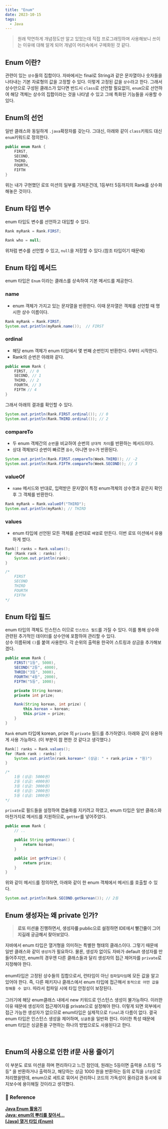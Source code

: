 ```yaml
---
title: "Enum"
date: 2023-10-15
tags:
  - Java
---
```


> 원래 막연하게 개념정도만 알고 있었는데 직접 프로그래밍하며 사용해보니 쓰이는 이유에 대해 알게 되어 개념이 머리속에서 구체화된 것 같다.   

## Enum 이란?
관련이 있는 `상수`들의 집합이다. 자바에서는 final로 String과 같은 문자열이나 숫자들을 나타내는 기본 자료형의 값을 고정할 수 있다. 이렇게 고정된 값을 `상수`라고 한다. 그래서 상수만으로 구성된 클래스가 있다면 반드시 `class`로 선언할 필요없이, `enum`으로 선언하여 해당 객체는 상수의 집합이라는 것을 나타낼 수 있고 그에 특화된 기능들을 사용할 수 있다.


## Enum의 선언
일반 클래스와 동일하게 `.java`확장자를 갖는다. 그대신, 아래와 같이 `class`키워드 대신 `enum`키워드로 정의한다.
```java
public enum Rank {
    FIRST,
    SECOND,
    THIRD,
    FOURTH,
    FIFTH
}
```
위는 내가 구현했던 로또 미션의 일부를 가져온건데, 1등부터 5등까지의 Rank를 상수화 해놓은 것이다.


## Enum 타입 변수
enum 타입도 변수를 선언하고 대입할 수 있다.
```java
Rank myRank = Rank.FIRST;

Rank who = null;
```
위처럼 변수를 선언할 수 있고, `null`을 저장할 수 있다.(참조 타입이기 때문에)    


## Enum 타입 메서드

enum 타입은 `Enum` 이라는 클래스를 상속하여 기본 메서드를 제공한다.    

### name

- enum 객체가 가지고 있는 문자열을 반환한다. 이때 문자열은 객체를 선언할 때 명시한 상수 이름이다.
  
```java
Rank myRank = Rank.FIRST;
System.out.println(myRank.name());  // FIRST
```

### ordinal
- 해당 enum 객체가 enum 타입에서 몇 번째 순번인지 반환한다. 0부터 시작한다.    
- Rank의 순번은 아래와 같다.
  
```java
public enum Rank {
    FIRST, // 0
    SECOND, // 1
    THIRD, // 2
    FOURTH, // 3
    FIFTH // 4
}
```
그래서 아래의 결과를 확인할 수 있다.
```java
System.out.println(Rank.FIRST.ordinal()); // 0
System.out.println(Rank.THIRD.ordinal()); // 2
```

### compareTo
- 두 enum 객체간의 `순번`을 비교하여 순번의 `상대적 차이`를 반환하는 메서드이다. 
- 상대 객체보다 순번이 빠르면 `음수`, 아니면 `양수`가 반환된다.

```java
System.out.println(Rank.FIRST.compareTo(Week.THIRD)); // -2
System.out.println(Rank.FIFTH.compareTo(Week.SECOND)); // 3
```

### valueOf
- `name` 메서드와 반대로, 입력받은 문자열이 특정 enum객체의 상수명과 같은지 확인 후 그 객체를 반환한다.

```java
Rank myRank = Rank.valueOf("THIRD");
System.out.println(myRank); // THIRD
```

### values
- enum 타입에 선언된 모든 객체를 순번대로 `배열`로 만든다. 이번 로또 미션에서 유용하게 썼다.

```java
Rank[] ranks = Rank.values();
for (Rank rank : ranks) {
    System.out.println(rank);
}

/*
    FIRST
    SECOND
    THIRD
    FOURTH
    FIFTH
*/
```

## Enum 타입 필드
enum 타입의 객체도 인스턴스 이므로 `인스턴스 필드`를 가질 수 있다. 이를 통해 상수와 관련된 추가적인 데이터를 상수안에 포함하여 관리할 수 있다.    
상수 이름뒤에 `()`를 붙여 사용한다. 각 순위의 출력용 한국어 스트링과 상금을 추가해보겠다.
```java
public enum Rank {
    FIRST("1등", 5000),
    SECOND("2등", 4000),
    THRID("3등", 3000),
    FOURTH("4등", 2000),
    FIFTH("5등", 1000);

    private String korean;
    private int prize;

    Rank(String korean, int prize) {
        this.korean = korean;
        this.prize = prize;
    }
}
```

`Rank` enum 타입에 korean, prize 의 `private` 필드를 추가하였다. 아래와 같이 유용하게 사용 가능하다. (이 부분이 참 편한 것 같다고 생각했다.)

```java
Rank[] ranks = Rank.values();
for (Rank rank : ranks) {
    System.out.println(rank.korean+" (상금: " + rank.prize + "원)")
}

/*
    1등 (상금: 5000원)
    2등 (상금: 4000원)
    3등 (상금: 3000원)
    4등 (상금: 2000원)
    5등 (상금: 1000원)
*/
```

`private`로 필드들을 설정하여 캡슐화를 지키려고 하였고, enum 타입은 일반 클래스와 마찬가지로 메서드를 지원하므로, `getter`를 넣어주었다.
```java
public enum Rank {
    // ..

    public String getKorean() {
        return korean;
    }

    public int getPrize() {
        return prize;
    }
}
```

위와 같이 메서드를 정의하면, 아래와 같이 한 enum 객체에서 메서드를 호출할 수 있다.
```java
System.out.println(Rank.SECOND.getkorean()); // 2등
```

## Enum 생성자는 왜 private 인가?
> **로또 미션을 진행하면서, 생성자를 public으로 설정하면 IDE에서 빨간줄이 그어지길래 궁금해서 찾아보았다.**

자바에서 enum 타입은 열거형을 의미하는 특별한 형태의 클래스이다. 그렇기 때문에 일반 클래스와 같이 `생성자`가 필요하다. 물론, 생성자 없이도 자바가 default 생성자를 만들어주지만, enum의 경우엔 다른 클래스들과 달리 생성자의 접근 제어자를 `private`로 지정해야 한다.    
<br>
enum타입은 고정된 상수들의 집합으로서, 런타임이 아닌 `컴파일타임`에 모든 값을 알고 있어야 한다. 즉, 다른 패키지나 클래스에서 enum 타입에 접근해서 `동적으로 어떤 값을 정해줄 수 없다`. 따라서 컴파일 시에 타입 안정성이 보장된다.    
<br>
그러기에 해당 enum클래스 내에서 new 키워드로 인스턴스 생성이 불가능하다. 이러한 이유 때문에 생성자의 접근제어자를 private으로 설정해야 한다. 이렇게 되면 외부에서 접근 가능한 생성자가 없으므로 enum타입은 실제적으로 `final`과 다름이 없다. 결국 enum 타입은 인스턴스 생성을 제어하며, `싱글톤`을 일반화 한다. 이러한 특성 때문에 enum 타입은 싱글톤을 구현하는 하나의 방법으로도 사용된다고 한다.

<br>

## Enum의 사용으로 인한 if문 사용 줄이기
이 부분도 로또 미션을 하며 편리하다고 느낀 점인데, 원래는 5등이면 출력용 스트링 "5등" 을 반환하거나 출력하고, 해당하는 상금 1000 원을 반환하는 등의 로직을 `if문`으로 처리했을텐데, enum으로 세트로 묶어서 관리하니 코드의 가독성이 올라감과 동시에 유지보수에 용이해질 것이라고 생각했다.

### 🔗 Reference 

**[Java Enum 활용기](https://techblog.woowahan.com/2527/)**    
**[Java: enum의 뿌리를 찾아서...](https://www.nextree.co.kr/p11686/)**    
**[[Java] 열거 타입 (Enum)](https://hudi.blog/java-enum/)**    
